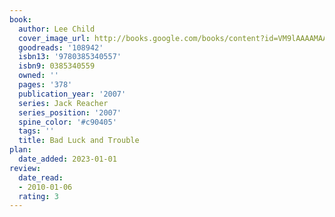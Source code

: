 ```yaml
---
book:
  author: Lee Child
  cover_image_url: http://books.google.com/books/content?id=VM9lAAAAMAAJ&printsec=frontcover&img=1&zoom=1&source=gbs_api
  goodreads: '108942'
  isbn13: '9780385340557'
  isbn9: 0385340559
  owned: ''
  pages: '378'
  publication_year: '2007'
  series: Jack Reacher
  series_position: '2007'
  spine_color: '#c90405'
  tags: ''
  title: Bad Luck and Trouble
plan:
  date_added: 2023-01-01
review:
  date_read:
  - 2010-01-06
  rating: 3
---
```

